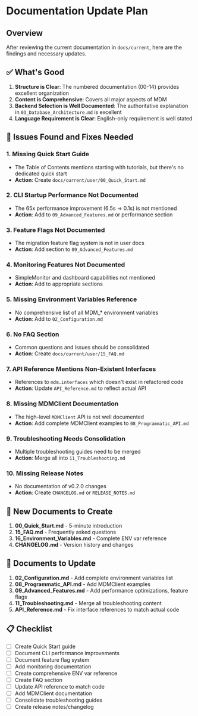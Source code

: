 # Documentation Update Plan

## Overview
After reviewing the current documentation in `docs/current`, here are the findings and necessary updates.

## ✅ What's Good

1. **Structure is Clear**: The numbered documentation (00-14) provides excellent organization
2. **Content is Comprehensive**: Covers all major aspects of MDM
3. **Backend Selection is Well Documented**: The authoritative explanation in `03_Database_Architecture.md` is excellent
4. **Language Requirement is Clear**: English-only requirement is well stated

## 🔧 Issues Found and Fixes Needed

### 1. **Missing Quick Start Guide**
- The Table of Contents mentions starting with tutorials, but there's no dedicated quick start
- **Action**: Create `docs/current/user/00_Quick_Start.md`

### 2. **CLI Startup Performance Not Documented**
- The 65x performance improvement (6.5s → 0.1s) is not mentioned
- **Action**: Add to `09_Advanced_Features.md` or performance section

### 3. **Feature Flags Not Documented** 
- The migration feature flag system is not in user docs
- **Action**: Add section to `09_Advanced_Features.md`

### 4. **Monitoring Features Not Documented**
- SimpleMonitor and dashboard capabilities not mentioned
- **Action**: Add to appropriate sections

### 5. **Missing Environment Variables Reference**
- No comprehensive list of all MDM_* environment variables
- **Action**: Add to `02_Configuration.md`

### 6. **No FAQ Section**
- Common questions and issues should be consolidated
- **Action**: Create `docs/current/user/15_FAQ.md`

### 7. **API Reference Mentions Non-Existent Interfaces**
- References to `mdm.interfaces` which doesn't exist in refactored code
- **Action**: Update `API_Reference.md` to reflect actual API

### 8. **Missing MDMClient Documentation**
- The high-level `MDMClient` API is not well documented
- **Action**: Add complete MDMClient examples to `08_Programmatic_API.md`

### 9. **Troubleshooting Needs Consolidation**
- Multiple troubleshooting guides need to be merged
- **Action**: Merge all into `11_Troubleshooting.md`

### 10. **Missing Release Notes**
- No documentation of v0.2.0 changes
- **Action**: Create `CHANGELOG.md` or `RELEASE_NOTES.md`

## 📝 New Documents to Create

1. **00_Quick_Start.md** - 5-minute introduction
2. **15_FAQ.md** - Frequently asked questions
3. **16_Environment_Variables.md** - Complete ENV var reference
4. **CHANGELOG.md** - Version history and changes

## 🔄 Documents to Update

1. **02_Configuration.md** - Add complete environment variables list
2. **08_Programmatic_API.md** - Add MDMClient examples
3. **09_Advanced_Features.md** - Add performance optimizations, feature flags
4. **11_Troubleshooting.md** - Merge all troubleshooting content
5. **API_Reference.md** - Fix interface references to match actual code

## 📋 Checklist

- [ ] Create Quick Start guide
- [ ] Document CLI performance improvements
- [ ] Document feature flag system
- [ ] Add monitoring documentation
- [ ] Create comprehensive ENV var reference
- [ ] Create FAQ section
- [ ] Update API reference to match code
- [ ] Add MDMClient documentation
- [ ] Consolidate troubleshooting guides
- [ ] Create release notes/changelog